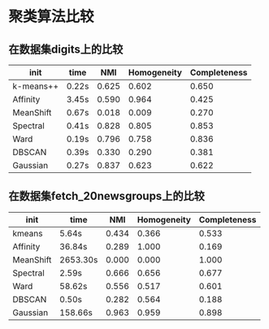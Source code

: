 # 聚类算法比较
## 在数据集digits上的比较
|  init| time | NMI |  Homogeneity| Completeness|
| ----|---- | -------|------------------|------------- |
|k-means++|0.22s|	0.625|	0.602|		0.650|
|Affinity |	3.45s|	0.590	|0.964|		0.425|
|MeanShift|	0.67s|	0.018|	0.009|		0.270|
|Spectral |	0.41s|	0.828	|0.805|		0.853|
|Ward     |	0.19s	|0.796	|0.758|		0.836|
|DBSCAN  | 	0.39s	|0.330|	0.290|		0.381|
|Gaussian |	0.27s	|0.837	|0.623|		0.622|
## 在数据集fetch_20newsgroups上的比较
|  init| time | NMI |  Homogeneity| Completeness|
| ----|---- | -------|------------------|------------- |
| kmeans | 5.64s | 0.434 | 0.366 | 0.533 |
| Affinity | 36.84s | 0.289 | 1.000 | 0.169 |
| MeanShift | 2653.30s | 0.000 | 0.000 | 1.000|
| Spectral | 2.59s | 0.666 | 0.656 | 0.677 |
|Ward |58.62s | 0.556 | 0.517 | 0.601 |
| DBSCAN | 0.50s | 0.282 | 0.564 | 0.188|
|Gaussian| 158.66s|	0.963|	0.959|	0.898|
